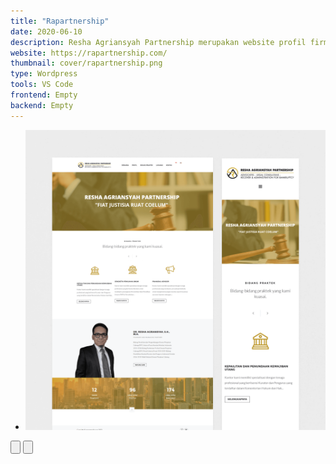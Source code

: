 ```yaml
---
title: "Rapartnership"
date: 2020-06-10
description: Resha Agriansyah Partnership merupakan website profil firma hukum di bidang advokat yang menyediakan layanan legal dan pelayanan hukum kepada klien mereka.
website: https://rapartnership.com/
thumbnail: cover/rapartnership.png
type: Wordpress
tools: VS Code
frontend: Empty
backend: Empty
---
```


<section class="splide splide-featured rounded-md bg-thumb rounded-md overflow-hidden border border-bone-outline shadow-sm" aria-label="Slide Background">
	<div class="splide__track">
		<ul class="splide__list">
			<li class="splide__slide">
				<img class="mx-auto" src="\cover\rapartnership.png">
			</li>
		</ul>
	</div>
	<div class="splide__arrows splide__arrows--ltr">
		<button class="splide__arrow splide__arrow--prev" type="button" aria-label="Previous slide" aria-controls="splide01-track" >
			<svg xmlns="http://www.w3.org/2000/svg" class="ionicon w-4 h-4" viewBox="0 0 512 512">
				<path fill="none" stroke="currentColor" stroke-linecap="round" stroke-linejoin="round" stroke-width="48" d="M268 112l144 144-144 144M392 256H100"/>
			</svg>
		</button>
		<button class="splide__arrow splide__arrow--next" type="button" aria-label="Next slide" aria-controls="splide01-track" >
			<svg xmlns="http://www.w3.org/2000/svg" class="ionicon w-4 h-4" viewBox="0 0 512 512">
				<path fill="none" stroke="currentColor" stroke-linecap="round" stroke-linejoin="round" stroke-width="48" d="M268 112l144 144-144 144M392 256H100"/>
			</svg>
		</button>
	  </div>
</section>
